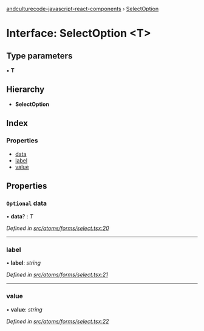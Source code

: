 [andculturecode-javascript-react-components](../README.md) › [SelectOption](selectoption.md)

# Interface: SelectOption <**T**>

## Type parameters

▪ **T**

## Hierarchy

* **SelectOption**

## Index

### Properties

* [data](selectoption.md#optional-data)
* [label](selectoption.md#label)
* [value](selectoption.md#value)

## Properties

### `Optional` data

• **data**? : *T*

*Defined in [src/atoms/forms/select.tsx:20](https://github.com/AndcultureCode/AndcultureCode.JavaScript.React.Components/blob/09a736c/src/atoms/forms/select.tsx#L20)*

___

###  label

• **label**: *string*

*Defined in [src/atoms/forms/select.tsx:21](https://github.com/AndcultureCode/AndcultureCode.JavaScript.React.Components/blob/09a736c/src/atoms/forms/select.tsx#L21)*

___

###  value

• **value**: *string*

*Defined in [src/atoms/forms/select.tsx:22](https://github.com/AndcultureCode/AndcultureCode.JavaScript.React.Components/blob/09a736c/src/atoms/forms/select.tsx#L22)*

